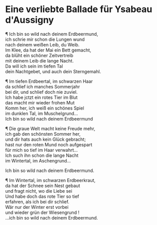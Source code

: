 # Eine verliebte Ballade für Ysabeau d'Aussigny

¶ Ich bin so wild nach deinem Erdbeermund,  
ich schrie mir schon die Lungen wund  
nach deinem weißen Leib, du Weib.  
Im Klee, da hat der Mai ein Bett gemacht,  
da blüht ein schöner Zeitvertreib  
mit deinem Leib die lange Nacht.  
Da will ich sein im tiefen Tal  
dein Nachtgebet, und auch dein Sterngemahl.

¶ Im tiefen Erdbeertal, im schwarzen Haar  
da schlief ich manches Sommerjahr  
bei dir, und schlief doch nie zuviel.  
Ich habe jctzt ein rotes Tier im Blut  
das macht mir wieder frohen Mut  
Komm her, ich weiß ein schönes Spiel  
im dunklen Tal, im Muschelgrund…  
Ich bin so wild nach deinem Erdbeermund

¶ Die graue Welt macht keine Freude mehr,  
ich gab den schönsten Sommer her,  
und dir hats auch kein Glück gebracht;  
hast nur den roten Mund noch aufgespart  
für mich so tief im Haar verwahrt…  
Ich such ihn schon die lange Nacht  
im Wintertal, im Aschengrund…

Ich bin so wild nach deinem Erdbeermund.

¶ Im Wintertal, im schwarzen Erdbeerkraut,  
da hat der Schnee sein Nest gebaut  
und fragt nicht, wo die Liebe sei  
Und habe doch das rote Tier so tief  
erfahren, als ich bei dir schlief.  
Wär nur der Winter erst vorbei  
und wieder grün der Wiesengrund !  
…ich bin so wild nach deinem Erdbeermund.

